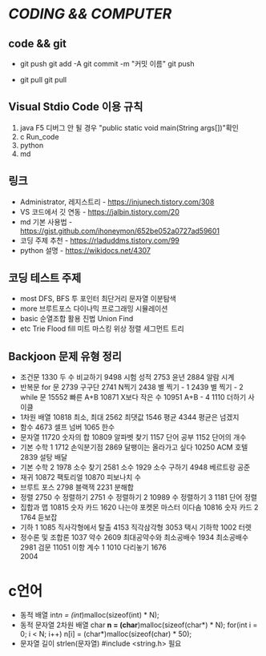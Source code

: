 *CODING && COMPUTER*
==================

## code && git

* git push
    git add -A
    git commit -m "커밋 이름"
    git push

* git pull
    git pull

## Visual Stdio Code 이용 규칙

1. java     F5          디버그 안 될 경우 "public static void main(String args[])"확인
2. c        Run_code
3. python
4. md

## 링크

* Administrator, 레지스트리 - <https://injunech.tistory.com/308>
* VS 코드에서 깃 연동 - <https://jalbin.tistory.com/20>
* md 기본 사용법 - <https://gist.github.com/ihoneymon/652be052a0727ad59601>
* 코딩 주제 추천 - <https://rladuddms.tistory.com/99>
* python 설명 - <https://wikidocs.net/4307>

## 코딩 테스트 주제

* most
    DFS, BFS
    투 포인터
    최단거리
    문자열
    이분탐색
* more
    브루트포스
    다이나믹 프로그래밍
    시뮬레이션
* basic
    순열조합 활용
    진법
    Union Find
* etc
    Trie
    Flood fill
    미트 마스킹
    위상 정렬
    세그먼트 트리

## Backjoon 문제 유형 정리

* 조건문
    1330  두 수 비교하기
    9498  시험 성적
    2753  윤년
    2884  알람 시계
* 반복문
    for 문
        2739  구구단
        2741  N찍기
        2438  별 찍기 - 1
        2439  별 찍기 - 2
    while 문
        15552 빠른 A+B
        10871 X보다 작은 수
        10951 A+B - 4
        1110  더하기 사이클
* 1차원 배열
    10818 최소, 최대
    2562  최댓값
    1546  평균
    4344  평균은 넘겠지
* 함수
    4673  셀프 넘버
    1065  한수
* 문자열
    11720 숫자의 합
    10809 알파벳 찾기
    1157  단어 공부
    1152  단어의 개수
* 기본 수학 1
    1712  손익분기점
    2869  달팽이는 올라가고 싶다
    10250 ACM 호텔
    2839  설탕 배달
* 기본 수학 2
    1978  소수 찾기
    2581  소수
    1929  소수 구하기
    4948  베르트랑 공준
* 재귀
    10872 팩토리얼
    10870 피보나치 수 
* 브루트 포스
    2798  블랙잭
    2231  분해합
* 정렬
    2750  수 정렬하기
    2751  수 정렬하기 2
    10989 수 정렬하기 3
    1181  단어 정렬
* 집합과 맵
    10815 숫자 카드
    1620  나는야 포켓몬 마스터 이다솜
    10816 숫자 카드 2
    1764  듣보잡
* 기하 1
    1085  직사각형에서 탈출
    4153  직각삼각형
    3053  택시 기하학
    1002  터렛
* 정수론 및 조합론
    1037  약수
    2609  최대공약수와 최소공배수
    1934  최소공배수
    2981  검문
    11051 이항 계수 1
    1010  다리놓기
    1676  
    2004  
    
# c언어

* 동적 배열
    int*n = (int*)malloc(sizeof(int) * N);
* 동적 문자열 2차원 배열
    char **n = (char**)malloc(sizeof(char*) * N);
    for(int i = 0; i < N; i++)
        n[i] = (char*)malloc(sizeof(char) * 50);
* 문자열 길이
    strlen(문자열)
        #include <string.h> 필요
